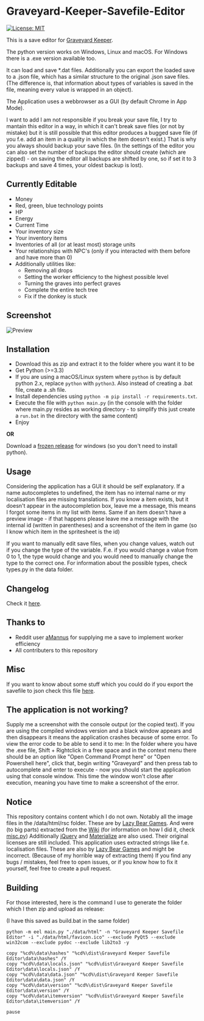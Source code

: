 Graveyard-Keeper-Savefile-Editor
================================
[![License: MIT](https://img.shields.io/badge/License-MIT-yellow.svg)](https://opensource.org/licenses/MIT)

This is a save editor for [Graveyard Keeper](https://store.steampowered.com/app/599140/Graveyard_Keeper/).

The python version works on Windows, Linux and macOS.
For Windows there is a .exe version available too.

It can load and save *.dat files.
Additionally you can export the loaded save to a .json file, which has a similar structure to the original .json save files.
(The difference is, that information about types of variables is saved in the file, meaning every value is wrapped in an object).

The Application uses a webbrowser as a GUI (by default Chrome in App Mode).

I want to add I am not responsible if you break your save file, I try to mantain this editor in a way, in which it can't break save files (or not by mistake) but it is still possible that this editor produces a bugged save file (if you f.e. add an item in a quality in which the item doesn't exist.)
That is why you always should backup your save files. (In the settings of the editor you can also set the number of backups the editor should create (which are zipped) - on saving the editor all backups are shifted by one, so if set it to 3 backups and save 4 times, your oldest backup is lost).

## Currently Editable

* Money
* Red, green, blue technology points
* HP
* Energy
* Current Time
* Your inventory size
* Your inventory items
* Inventories of all (or at least most) storage units
* Your relationships with NPC's (only if you interacted with them before and have more than 0)
* Additionally utilities like: 
  * Removing all drops
  * Setting the worker efficiency to the highest possible level
  * Turning the graves into perfect graves
  * Complete the entire tech tree
  * Fix if the donkey is stuck

## Screenshot

![Preview](https://i.imgur.com/XZdmo3Z.png)

## Installation

* Download this as zip and extract it to the folder where you want it to be
* Get Python (>=3.3)
* If you are using a macOS/Linux system where `python` is by default python 2.x, replace `python` with `python3`. Also instead of creating a .bat file, create a .sh file.
* Install dependencies using `python -m pip install -r requirements.txt`.
* Execute the file with `python main.py` (in the console with the folder where main.py resides as working directory - to simplify this just create a `run.bat` in the directory with the same content)
* Enjoy

**OR**

Download a [frozen release](https://github.com/NetroScript/Graveyard-Keeper-Savefile-Editor/releases) for windows (so you don't need to install python).

## Usage

Considering the application has a GUI it should be self explanatory.
If a name autocompletes to undefined, the item has no internal name or my localisation files are missing translations.
If you know a item exists, but it doesn't appear in the autocompletion box, leave me a message, this means I forgot some items in my list with items.
Same if an item doesn't have a preview image - if that happens please leave me a message with the internal id (written in parentheses) and a screenshot of the item in game (so I know which item in the spritesheet is the id)


If you want to manually edit save files, when you change values, watch out if you change the type of the variable. F.e. if you would change a value from 0 to 1, the type would change and you would need to manually change the type to the correct one.
For information about the possible types, check types.py in the data folder.


## Changelog

Check it [here](https://github.com/NetroScript/Graveyard-Keeper-Savefile-Editor/blob/master/changelog.md).


## Thanks to

* Reddit user [aMannus](https://www.reddit.com/user/aMannus) for supplying me a save to implement worker efficiency
* All contributers to this repository

## Misc

If you want to know about some stuff which you could do if you export the savefile to json check this file [here](https://github.com/NetroScript/Graveyard-Keeper-Savefile-Editor/blob/master/saves.md).


## The application is not working?

Supply me a screenshot with the console output (or the copied text).
If you are using the compiled windows version and a black window appears and then disappears it means the application crashes because of some error.
To view the error code to be able to send it to me:
In the folder where you have the .exe file, Shift + Rightclick in a free space and in the context menu there should be an option like "Open Command Prompt here" or "Open Powershell here", click that, begin writing "Graveyard" and then press tab to autocomplete and enter to execute - now you should start the application using that console window. This time the window won't close after execution, meaning you have time to make a screenshot of the error.

## Notice

This repository contains content which I do not own.
Notably all the image files in the /data/html/rsc folder. These are by [Lazy Bear Games](http://lazybeargames.com/). And were (to big parts) extracted from the [Wiki](https://graveyardkeeper.gamepedia.com/Graveyard_Keeper_Wiki) (for information on how I did it, check [misc.py](https://github.com/NetroScript/Graveyard-Keeper-Savefile-Editor/blob/0.1.0/data/misc.py))
Additionally [jQuery](https://jquery.com/) and [Materialize](https://materializecss.com/) are also used. Their original licenses are still included.
This application uses extracted strings like f.e. localisation files. These are also by [Lazy Bear Games](http://lazybeargames.com/) and might be incorrect. (Because of my horrible way of extracting them)
If you find any bugs / mistakes, feel free to open issues, or if you know how to fix it yourself, feel free to create a pull request.

## Building

For those interested, here is the command I use to generate the folder which I then zip and upload as release:

(I have this saved as build.bat in the same folder)

```batch
python -m eel main.py "./data/html" -n "Graveyard Keeper Savefile Editor" -i "./data/html/favicon.ico" --exclude PyQt5 --exclude win32com --exclude pydoc --exclude lib2to3 -y

copy "%cd%\data\hashes" "%cd%\dist\Graveyard Keeper Savefile Editor\data\hashes" /Y
copy "%cd%\data\locals.json" "%cd%\dist\Graveyard Keeper Savefile Editor\data\locals.json" /Y
copy "%cd%\data\data.json" "%cd%\dist\Graveyard Keeper Savefile Editor\data\data.json" /Y
copy "%cd%\data\version" "%cd%\dist\Graveyard Keeper Savefile Editor\data\version" /Y
copy "%cd%\data\itemversion" "%cd%\dist\Graveyard Keeper Savefile Editor\data\itemversion" /Y

pause
```
